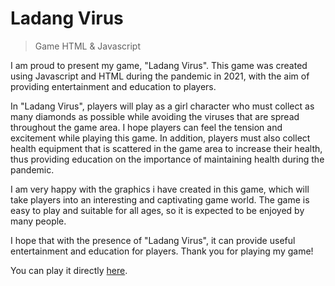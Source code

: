 # Ladang Virus
> Game HTML & Javascript

I am proud to present my game, "Ladang Virus". This game was created using Javascript and HTML during the pandemic in 2021, with the aim of providing entertainment and education to players.

In "Ladang Virus", players will play as a girl character who must collect as many diamonds as possible while avoiding the viruses that are spread throughout the game area. I hope players can feel the tension and excitement while playing this game. In addition, players must also collect health equipment that is scattered in the game area to increase their health, thus providing education on the importance of maintaining health during the pandemic.

I am very happy with the graphics i have created in this game, which will take players into an interesting and captivating game world. The game is easy to play and suitable for all ages, so it is expected to be enjoyed by many people.

I hope that with the presence of "Ladang Virus", it can provide useful entertainment and education for players. Thank you for playing my game!

You can play it directly [here](https://wootanaan.github.io/ladang-virus/).

